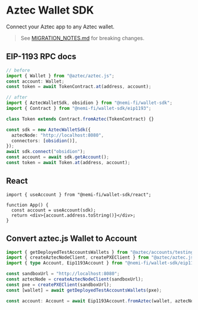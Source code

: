 # Aztec Wallet SDK

Connect your Aztec app to any Aztec wallet.

> See [MIGRATION_NOTES.md](./MIGRATION_NOTES.md) for breaking changes.

## EIP-1193 RPC docs

```ts
// before
import { Wallet } from "@aztec/aztec.js";
const account: Wallet;
const token = await TokenContract.at(address, account);

// after
import { AztecWalletSdk, obsidion } from "@nemi-fi/wallet-sdk";
import { Contract } from "@nemi-fi/wallet-sdk/eip1193";

class Token extends Contract.fromAztec(TokenContract) {}

const sdk = new AztecWalletSdk({
  aztecNode: "http://localhost:8080",
  connectors: [obsidion()],
});
await sdk.connect("obsidion");
const account = await sdk.getAccount();
const token = await Token.at(address, account);
```

## React

```tsx
import { useAccount } from "@nemi-fi/wallet-sdk/react";

function App() {
  const account = useAccount(sdk);
  return <div>{account.address.toString()}</div>;
}
```

## Convert aztec.js Wallet to Account

```ts
import { getDeployedTestAccountsWallets } from "@aztec/accounts/testing";
import { createAztecNodeClient, createPXEClient } from "@aztec/aztec.js";
import { type Account, Eip1193Account } from "@nemi-fi/wallet-sdk/eip1193";

const sandboxUrl = "http://localhost:8080";
const aztecNode = createAztecNodeClient(sandboxUrl);
const pxe = createPXEClient(sandboxUrl);
const [wallet] = await getDeployedTestAccountsWallets(pxe);

const account: Account = await Eip1193Account.fromAztec(wallet, aztecNode, pxe);
```
